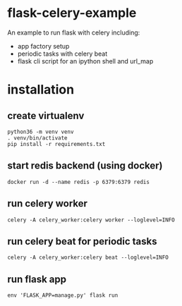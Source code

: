 # flask-celery-example

An example to run flask with celery including:

- app factory setup
- periodic tasks with celery beat
- flask cli script for an ipython shell and url_map

# installation

## create virtualenv
```shell
python36 -m venv venv
. venv/bin/activate
pip install -r requirements.txt
```

## start redis backend (using docker)
```shell
docker run -d --name redis -p 6379:6379 redis
```

## run celery worker
```
celery -A celery_worker:celery worker --loglevel=INFO
```

## run celery beat for periodic tasks
```
celery -A celery_worker:celery beat --loglevel=INFO
```

## run flask app
```shell
env 'FLASK_APP=manage.py' flask run
```
